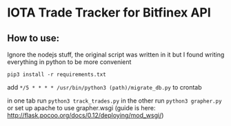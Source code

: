 # IOTA Trade Tracker for Bitfinex API


## How to use:
Ignore the nodejs stuff, the original script was written in it but I found writing everything in python to be more convenient

`pip3 install -r requirements.txt`

add `*/5 * * * * /usr/bin/python3 (path)/migrate_db.py` to crontab

in one tab run
`python3 track_trades.py`
in the other run
`python3 grapher.py` or set up apache to use grapher.wsgi (guide is here: http://flask.pocoo.org/docs/0.12/deploying/mod_wsgi/)
